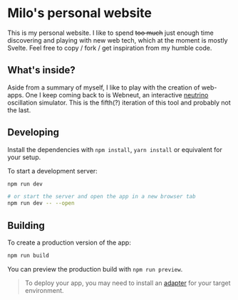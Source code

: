 # Milo's personal website

This is my personal website. I like to spend ~~too much~~ just enough time discovering and playing with new web tech, which at the moment is mostly Svelte. Feel free to copy / fork / get inspiration from my humble code.

## What's inside?

Aside from a summary of myself, I like to play with the creation of web-apps. One I keep coming back to is Webneut, an interactive [neutrino](https://en.wikipedia.org/wiki/Neutrino) oscillation simulator. This is the fifth(?) iteration of this tool and probably not the last.

## Developing

Install the dependencies with `npm install`, `yarn install` or equivalent for your setup.

To start a development server:

```bash
npm run dev

# or start the server and open the app in a new browser tab
npm run dev -- --open
```

## Building

To create a production version of the app:

```bash
npm run build
```

You can preview the production build with `npm run preview`.

> To deploy your app, you may need to install an [adapter](https://kit.svelte.dev/docs/adapters) for your target environment.
